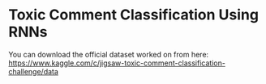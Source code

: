 # Toxic Comment Classification Using RNNs

You can download the official dataset worked on from here: https://www.kaggle.com/c/jigsaw-toxic-comment-classification-challenge/data

